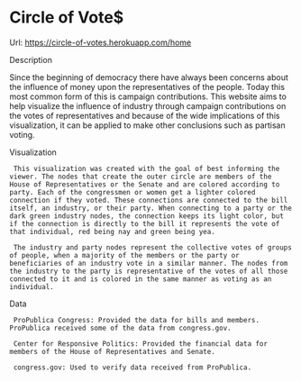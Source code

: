 # Circle of Vote$

Url: https://circle-of-votes.herokuapp.com/home

Description 

   Since the beginning of democracy there have always been concerns about the influence of money upon the representatives of the people. Today this most common form of this is campaign contributions. This website aims to help visualize the influence of industry through campaign contributions on the votes of representatives and because of the wide implications of this visualization, it can be applied to make other conclusions such as partisan voting.

Visualization

     This visualization was created with the goal of best informing the viewer. The nodes that create the outer circle are members of the House of Representatives or the Senate and are colored according to party. Each of the congressmen or women get a lighter colored connection if they voted. These connections are connected to the bill itself, an industry, or their party. When connecting to a party or the dark green industry nodes, the connection keeps its light color, but if the connection is directly to the bill it represents the vote of that individual, red being nay and green being yea.

     The industry and party nodes represent the collective votes of groups of people, when a majority of the members or the party or beneficiaries of an industry vote in a similar manner. The nodes from the industry to the party is representative of the votes of all those connected to it and is colored in the same manner as voting as an individual.

Data

     ProPublica Congress: Provided the data for bills and members. ProPublica received some of the data from congress.gov.

     Center for Responsive Politics: Provided the financial data for members of the House of Representatives and Senate.

     congress.gov: Used to verify data received from ProPublica.

